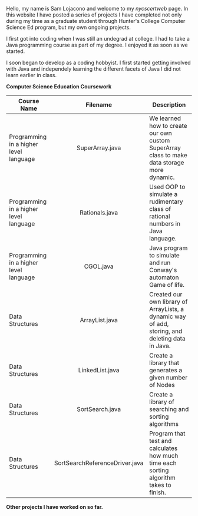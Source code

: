 Hello, my name is Sam Lojacono and welcome to my *nycscertweb* page.  In this website I have posted a series of projects I have completed not only during my time as a graduate student through Hunter's College Computer Science Ed program, but my own ongoing projects.

I first got into coding when I was still an undegrad at college.  I had to take a Java programming course as part of my degree.  I enjoyed it as soon as we started.

I soon began to develop as a coding hobbyist. I first started getting involved with Java and independely learning the different facets of Java I did not learn earlier in class.

**Computer Science Education Coursework**

|Course Name                             | Filename         | Description|
|----------------------------------------|:----------------:|-----------|
|Programming in a higher level language  | SuperArray.java  | We learned how to create our own custom SuperArray class to make data storage more dynamic.|
|Programming in a higher level language  | Rationals.java   | Used OOP to simulate a rudimentary class of rational numbers in Java language.|
|Programming in a higher level language  | CGOL.java        | Java program to simulate and run Conway's automaton Game of life.|
|Data Structures                         | ArrayList.java   | Created our own library of ArrayLists, a dynamic way of add, storing, and deleting data in Java.|
|Data Structures                         | LinkedList.java  | Create a library that generates a given number of Nodes|
|Data Structures                         | SortSearch.java  | Create a library of searching and sorting algorithms|
|Data Structures                         | SortSearchReferenceDriver.java| Program that test and calculates how much time each sorting algorithm takes to finish.|

**Other projects I have worked on so far.**
